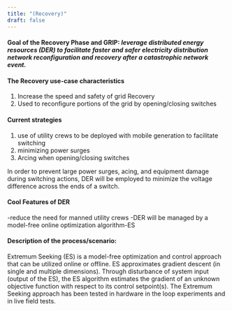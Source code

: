 ```yaml
---
title: "(Recovery)"
draft: false
---
```


#### **Goal of the Recovery Phase and GRIP**: *leverage distributed energy resources (DER) to facilitate faster and safer electricity distribution network reconfiguration and recovery after a catastrophic network event.*


#### The Recovery use-case characteristics
1. Increase the speed and safety of grid Recovery
2. Used to reconfigure portions of the grid by opening/closing switches


#### Current strategies
1. use of utility crews to be deployed with mobile generation to facilitate switching
2. minimizing power surges
3. Arcing when opening/closing switches

 In order to prevent large power surges, acing, and equipment damage during switching actions, DER will be employed to minimize the voltage difference across the ends of a switch.

#### Cool Features of DER

-reduce the need for manned utility crews
-DER will be managed by a model-free online optimization algorithm-ES

#### Description of the process/scenario:
Extremum Seeking (ES) is a model-free optimization and control approach that can be utilized online or offline. ES approximates gradient descent (in single and multiple dimensions). Through disturbance of system input (output of the ES), the ES algorithm estimates the gradient of an unknown objective function with respect to its control setpoint(s). The Extremum Seeking approach has been tested in hardware in the loop experiments and in live field tests.
